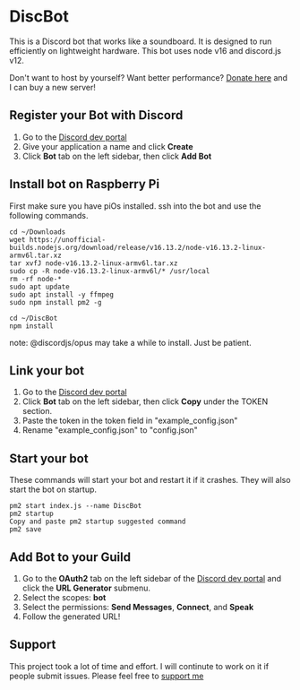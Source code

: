 ﻿# DiscBot
This is a Discord bot that works like a soundboard. It is designed to run efficiently on lightweight hardware. This bot uses node v16 and discord.js v12.

Don't want to host by yourself? Want better performance? [Donate here](https://ko-fi.com/skemp117) and I can buy a new server!

## Register your Bot with Discord
1. Go to the [Discord dev portal](https://discord.com/developers/applications)
2. Give your application a name and click **Create**
3. Click **Bot** tab on the left sidebar, then click **Add Bot**

## Install bot on Raspberry Pi
First make sure you have piOs installed. ssh into the bot and use the following commands.
```
cd ~/Downloads
wget https://unofficial-builds.nodejs.org/download/release/v16.13.2/node-v16.13.2-linux-armv6l.tar.xz
tar xvfJ node-v16.13.2-linux-armv6l.tar.xz
sudo cp -R node-v16.13.2-linux-armv6l/* /usr/local
rm -rf node-*
sudo apt update
sudo apt install -y ffmpeg
sudo npm install pm2 -g

cd ~/DiscBot
npm install
```

note: @discordjs/opus may take a while to install. Just be patient.

## Link your bot
1. Go to the [Discord dev portal](https://discord.com/developers/applications)
2. Click **Bot** tab on the left sidebar, then click **Copy** under the TOKEN section.
3. Paste the token in the token field in "example_config.json"
4. Rename "example_config.json" to "config.json"


## Start your bot
These commands will start your bot and restart it if it crashes. They will also start the bot on startup.
```
pm2 start index.js --name DiscBot
pm2 startup
Copy and paste pm2 startup suggested command
pm2 save
```

## Add Bot to your Guild
1. Go to the **OAuth2** tab on the left sidebar of the [Discord dev portal](https://discord.com/developers/applications) and click the **URL Generator** submenu.
2. Select the scopes: **bot**
3. Select the permissions: **Send Messages**, **Connect**, and **Speak**
4. Follow the generated URL!

## Support
This project took a lot of time and effort. I will continute to work on it if people submit issues. Please feel free to [support me](https://ko-fi.com/skemp117)
